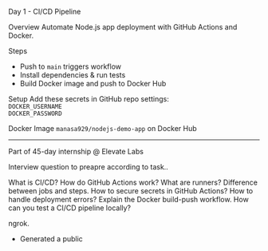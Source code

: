 Day 1 - CI/CD Pipeline

Overview
Automate Node.js app deployment with GitHub Actions and Docker.

Steps
- Push to `main` triggers workflow
- Install dependencies & run tests
- Build Docker image and push to Docker Hub

Setup
Add these secrets in GitHub repo settings:  
`DOCKER_USERNAME`  
`DOCKER_PASSWORD`

Docker Image
`manasa929/nodejs-demo-app` on Docker Hub

---

Part of 45-day internship @ Elevate Labs


Interview question to preapre according to task..
 
What is CI/CD?
How do GitHub Actions work?
What are runners?
Difference between jobs and steps.
How to secure secrets in GitHub Actions?
How to handle deployment errors?
Explain the Docker build-push workflow.
How can you test a CI/CD pipeline locally?


 ngrok.
- Generated a public 
